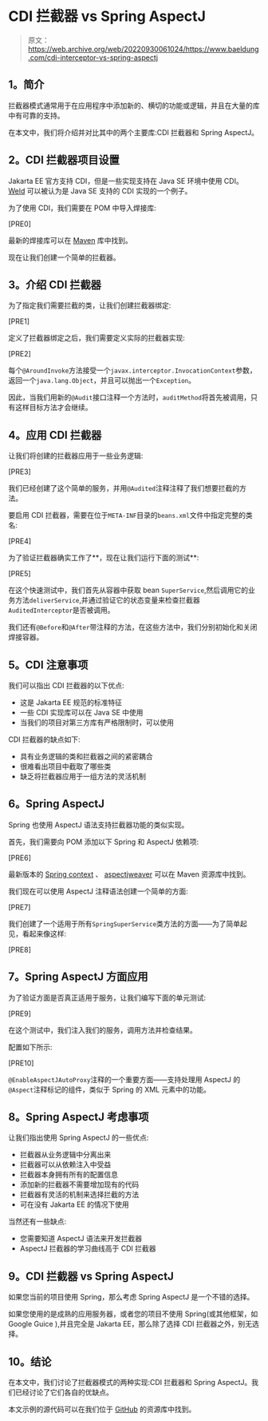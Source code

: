 # CDI 拦截器 vs Spring AspectJ

> 原文：<https://web.archive.org/web/20220930061024/https://www.baeldung.com/cdi-interceptor-vs-spring-aspectj>

## **1。简介**

拦截器模式通常用于在应用程序中添加新的、横切的功能或逻辑，并且在大量的库中有可靠的支持。

在本文中，我们将介绍并对比其中的两个主要库:CDI 拦截器和 Spring AspectJ。

## **2。CDI 拦截器项目设置**

Jakarta EE 官方支持 CDI，但是一些实现支持在 Java SE 环境中使用 CDI。 [Weld](https://web.archive.org/web/20220121025849/http://weld.cdi-spec.org/) 可以被认为是 Java SE 支持的 CDI 实现的一个例子。

为了使用 CDI，我们需要在 POM 中导入焊接库:

[PRE0]

最新的焊接库可以在 [Maven](https://web.archive.org/web/20220121025849/https://mvnrepository.com/artifact/org.jboss.weld.se/weld-se-core) 库中找到。

现在让我们创建一个简单的拦截器。

## **3。介绍 CDI 拦截器**

为了指定我们需要拦截的类，让我们创建拦截器绑定:

[PRE1]

定义了拦截器绑定之后，我们需要定义实际的拦截器实现:

[PRE2]

每个`@AroundInvoke`方法接受一个`javax.interceptor.InvocationContext`参数，返回一个`java.lang.Object`，并且可以抛出一个`Exception`。

因此，当我们用新的`@Audit`接口注释一个方法时，`auditMethod`将首先被调用，只有这样目标方法才会继续。

## **4。应用 CDI 拦截器**

让我们将创建的拦截器应用于一些业务逻辑:

[PRE3]

我们已经创建了这个简单的服务，并用`@Audited`注释注释了我们想要拦截的方法。

要启用 CDI 拦截器，需要在位于`META-INF`目录的`beans.xml`文件中指定完整的类名:

[PRE4]

为了验证拦截器确实工作了**，现在让我们运行下面的测试**:

[PRE5]

在这个快速测试中，我们首先从容器中获取 bean `SuperService`,然后调用它的业务方法`deliverService`,并通过验证它的状态变量来检查拦截器`AuditedInterceptor`是否被调用。

我们还有`@Before`和`@After`带注释的方法，在这些方法中，我们分别初始化和关闭焊接容器。

## **5。CDI 注意事项**

我们可以指出 CDI 拦截器的以下优点:

*   这是 Jakarta EE 规范的标准特征
*   一些 CDI 实现库可以在 Java SE 中使用
*   当我们的项目对第三方库有严格限制时，可以使用

CDI 拦截器的缺点如下:

*   具有业务逻辑的类和拦截器之间的紧密耦合
*   很难看出项目中截取了哪些类
*   缺乏将拦截器应用于一组方法的灵活机制

## **6。Spring AspectJ**

Spring 也使用 AspectJ 语法支持拦截器功能的类似实现。

首先，我们需要向 POM 添加以下 Spring 和 AspectJ 依赖项:

[PRE6]

最新版本的 [Spring context](https://web.archive.org/web/20220121025849/https://mvnrepository.com/artifact/org.springframework/spring-context) 、 [aspectjweaver](https://web.archive.org/web/20220121025849/https://mvnrepository.com/artifact/org.aspectj/aspectjweaver) 可以在 Maven 资源库中找到。

我们现在可以使用 AspectJ 注释语法创建一个简单的方面:

[PRE7]

我们创建了一个适用于所有`SpringSuperService`类方法的方面——为了简单起见，看起来像这样:

[PRE8]

## **7。Spring AspectJ 方面应用**

为了验证方面是否真正适用于服务，让我们编写下面的单元测试:

[PRE9]

在这个测试中，我们注入我们的服务，调用方法并检查结果。

配置如下所示:

[PRE10]

`@EnableAspectJAutoProxy`注释的一个重要方面——支持处理用 AspectJ 的`@Aspect`注释标记的组件，类似于 Spring 的 XML 元素中的功能。

## **8。Spring AspectJ 考虑事项**

让我们指出使用 Spring AspectJ 的一些优点:

*   拦截器从业务逻辑中分离出来
*   拦截器可以从依赖注入中受益
*   拦截器本身拥有所有的配置信息
*   添加新的拦截器不需要增加现有的代码
*   拦截器有灵活的机制来选择拦截的方法
*   可在没有 Jakarta EE 的情况下使用

当然还有一些缺点:

*   您需要知道 AspectJ 语法来开发拦截器
*   AspectJ 拦截器的学习曲线高于 CDI 拦截器

## **9。CDI 拦截器 vs Spring AspectJ**

如果您当前的项目使用 Spring，那么考虑 Spring AspectJ 是一个不错的选择。

如果您使用的是成熟的应用服务器，或者您的项目不使用 Spring(或其他框架，如 Google Guice ),并且完全是 Jakarta EE，那么除了选择 CDI 拦截器之外，别无选择。

## 10。结论

在本文中，我们讨论了拦截器模式的两种实现:CDI 拦截器和 Spring AspectJ。我们已经讨论了它们各自的优缺点。

本文示例的源代码可以在我们位于 [GitHub](https://web.archive.org/web/20220121025849/https://github.com/eugenp/tutorials/tree/master/cdi) 的资源库中找到。